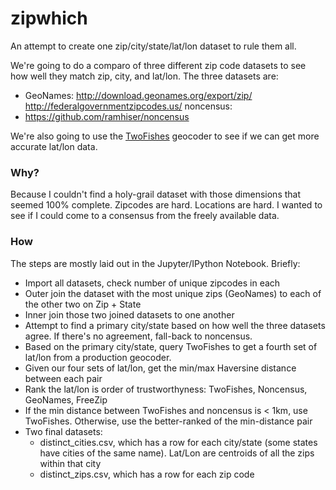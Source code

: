 # zipwhich

An attempt to create one zip/city/state/lat/lon dataset to rule them all.

We're going to do a comparo of three different zip code datasets to see how well they match zip, city, and lat/lon. The
three datasets are:

* GeoNames: http://download.geonames.org/export/zip/ http://federalgovernmentzipcodes.us/ noncensus:
* https://github.com/ramhiser/noncensus

We're also going to use the [TwoFishes](http://twofishes.net/) geocoder to see if we can get more accurate lat/lon data.

### Why?

Because I couldn't find a holy-grail dataset with those dimensions that seemed 100% complete. Zipcodes are hard.
Locations are hard.  I wanted to see if I could come to a consensus from the freely available data.

### How

The steps are mostly laid out in the Jupyter/IPython Notebook. Briefly:

* Import all datasets, check number of unique zipcodes in each
* Outer join the dataset with the most unique zips (GeoNames) to each of the other two on Zip + State
* Inner join those two joined datasets to one another
* Attempt to find a primary city/state based on how well the three datasets agree. If there's no agreement, fall-back to noncensus.
* Based on the primary city/state, query TwoFishes to get a fourth set of lat/lon from a production geocoder.
* Given our four sets of lat/lon, get the min/max Haversine distance between each pair
* Rank the lat/lon is order of trustworthyness: TwoFishes, Noncensus, GeoNames, FreeZip
* If the min distance between TwoFishes and noncensus is < 1km, use TwoFishes. Otherwise, use the better-ranked of the min-distance pair
* Two final datasets:
    - distinct_cities.csv, which has a row for each city/state (some states have cities of the same name). Lat/Lon are centroids of all the zips within that city
    - distinct_zips.csv, which has a row for each zip code
